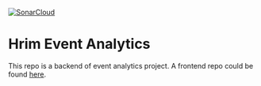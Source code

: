 [![SonarCloud](https://sonarcloud.io/images/project_badges/sonarcloud-white.svg)](https://sonarcloud.io/summary/new_code?id=Basim108_hrim.event.analytics.backend)

# Hrim Event Analytics

This repo is a backend of event analytics project. A frontend repo could be found [here](https://github.com/Basim108/hrim.event.analytics.frontend).

